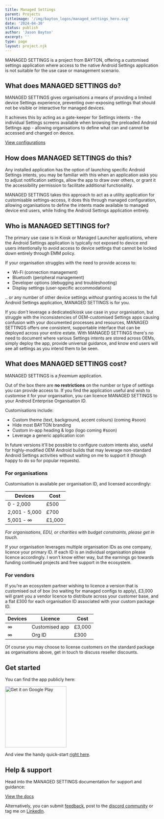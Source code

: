 ```yaml
---
title: Managed Settings
parent: Projects
titleimage: '/img/bayton_logos/managed_settings_hero.svg'
date: '2024-04-30'
status: publish
author: 'Jason Bayton'
excerpt: ''
type: page
layout: project.njk
---
```


MANAGED SETTINGS is a project from BAYTON, offering a customised settings application where access to the native Android Settings application is not suitable for the use case or management scenario.

## What does MANAGED SETTINGS do?

MANAGED SETTINGS gives organisations a means of providing a limited device Settings experience, preventing over-exposing settings that should not be visible or interactive for managed devices.

It achieves this by acting as a gate-keeper for Settings intents - the individual Settings screens available when browsing the preloaded Android Settings app - allowing organisations to define what can and cannot be accessed and changed on device.

<a class="button" href="support/supported-configurations">View configurations</a>

## How does MANAGED SETTINGS do this?

Any installed application has the option of launching specific Android Settings intents, you may be familiar with this when an application asks you to adjust notification settings, allow the app to draw over others, or grant it the accessibility permission to facilitate additional functionality. 

MANAGED SETTINGS takes this approach to act as a utility application for customisable settings-access, it does this through managed configuration, allowing organisations to define the intents made available to managed device end users, while hiding the Android Settings application entirely.

## Who is MANAGED SETTINGS for?

The primary use case is in Kiosk or Managed Launcher applications, where the Android Settings application is typically not exposed to device end users intentionally to avoid access to device settings that cannot be locked down entirely through EMM policy.

If your organisation struggles with the need to provide access to: 

- Wi-Fi (connection management)
- Bluetooth (peripheral management)
- Developer options (debugging and troubleshooting)
- Display settings (user-specific accommodations)

.. or any number of other device settings _without_ granting access to the full Android Settings application, MANAGED SETTINGS is for you.

If you *don't* leverage a dedicated/kiosk use case in your organisation, but struggle with the inconsistencies of OEM-customised Settings apps causing confusion with your documented processes and resources, MANAGED SETTINGS offers one consistent, supportable interface that can be deployed across your entire estate. With MANAGED SETTINGS there's no need to document where various Settings intents are stored across OEMs, simply deploy the app, provide universal guidance, and know end users will see all settings as you intend them to be seen.

## What does MANAGED SETTINGS cost?

MANAGED SETTINGS is a *freemium* application. 

Out of the box there are **no restrictions** on the number or type of settings you can provide access to. If you find the application useful and wish to customise it for your organisation, you can licence MANAGED SETTINGS to your Android Enterprise Organisation ID. 

Customisations include:

- Custom theme (text, background, accent colours) (coming #soon)
- Hide most BAYTON branding
- Custom in-app heading & logo (logo coming #soon)
- Leverage a generic application icon

In future versions it'll be possible to configure custom intents also, useful for highly-modified OEM Android builds that may leverage non-standard Android Settings activities without waiting on me to support it (though happy to do so for popular requests).

### For organisations 

Customisation is available per organisation ID, and licensed accordingly:

<div class="responsive-table-wrapper">

| Devices | Cost | 
| ------- | ---- |
| 0 - 2,000 | £500 | 
| 2,001 - 5,000 | £700 | 
| 5,001 - ∞ | £1,000 | 

</div>

*For organisations, EDU, or charities with budget constraints, please get in touch.*

If your organisation leverages multiple organisation IDs as one company, licence your primary ID. If each ID is an individual organisation please licence accordingly. I won't know either way, but the earnings go towards funding continued projects and free support in the ecosystem. 

### For vendors

If you're an ecosystem partner wishing to licence a version that is customised out of box (no waiting for managed configs to apply), £3,000 will grant you a vendor licence to distribute across your customer base, and a flat £300 for each organisation ID associated with your custom package ID.

<div class="responsive-table-wrapper">

| Devices | Licence | Cost | 
| ------- | ------- | ---- |
| ∞ | Customised app | £3,000 | 
| ∞ | Org ID | £300 |  

</div>

Of course you may choose to license customers on the standard package as organisations above, get in touch to discuss reseller discounts.

## Get started

You can find the app publicly here:

<a href='https://play.google.com/store/apps/details?id=org.bayton.managedsettings'><img alt='Get it on Google Play' src='https://play.google.com/intl/en_us/badges/static/images/badges/en_badge_web_generic.png' width="200px"/></a>

And view the handy quick-start [right here](https://bayton.org/projects/managed-settings/support/get-started/).

## Help & support

Head into the MANAGED SETTINGS documentation for support and guidance:

<a class="button" href="support/">View the docs</a>

Alternatively, you can submit [feedback](https://docs.google.com/forms/d/e/1FAIpQLSdYQrOPM0dKwCmcSjfxgoK2rQvhQXXyw2pk9nMqYBn0F2IhRw/viewform?usp=sf_link), post to the [discord community](https://discord.gg/YUY7jAjayr) or tag me on [LinkedIn](https://linkedin.com/in/jasonbayton). 
